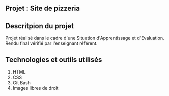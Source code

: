 

## Projet : Site de pizzeria

## Descritpion du projet

Projet réalisé dans le cadre d'une Situation d'Apprentissage et d'Evaluation. 
Rendu final vérifié par l'enseignant référent.

## Technologies et outils utilisés

1. HTML
2. CSS
3. Git Bash
4. Images libres de droit


